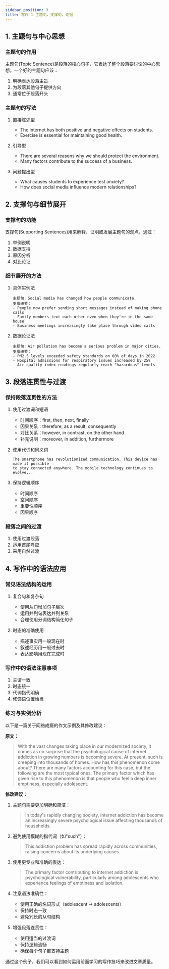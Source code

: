 ```yaml
---
sidebar_position: 3
title: 写作-1-主题句，支撑句，论据
---
```


## 1. 主题句与中心思想

### 主题句的作用
主题句(Topic Sentence)是段落的核心句子，它表达了整个段落要讨论的中心思想。一个好的主题句应该：
1. 明确表达段落主旨
2. 为段落其他句子提供方向
3. 通常位于段落开头

### 主题句的写法
1. 直接陈述型
   - The internet has both positive and negative effects on students.
   - Exercise is essential for maintaining good health.

2. 引导型
   - There are several reasons why we should protect the environment.
   - Many factors contribute to the success of a business.

3. 问题提出型
   - What causes students to experience test anxiety?
   - How does social media influence modern relationships?

## 2. 支撑句与细节展开

### 支撑句的功能
支撑句(Supporting Sentences)用来解释、证明或发展主题句的观点，通过：
1. 举例说明
2. 数据支持
3. 原因分析
4. 对比论证

### 细节展开的方法
1. 具体实例法
   ```
   主题句：Social media has changed how people communicate.
   支撑细节：
   - People now prefer sending short messages instead of making phone calls
   - Family members text each other even when they're in the same house
   - Business meetings increasingly take place through video calls
   ```

2. 数据论证法
   ```
   主题句：Air pollution has become a serious problem in major cities.
   支撑细节：
   - PM2.5 levels exceeded safety standards on 60% of days in 2022
   - Hospital admissions for respiratory issues increased by 25%
   - Air quality index readings regularly reach "hazardous" levels
   ```

## 3. 段落连贯性与过渡

### 保持段落连贯性的方法
1. 使用过渡词和短语
   - 时间顺序：first, then, next, finally
   - 因果关系：therefore, as a result, consequently
   - 对比关系：however, in contrast, on the other hand
   - 补充说明：moreover, in addition, furthermore

2. 使用代词和同义词
   ```
   The smartphone has revolutionized communication. This device has made it possible 
   to stay connected anywhere. The mobile technology continues to evolve...
   ```

3. 保持逻辑顺序
   - 时间顺序
   - 空间顺序
   - 重要性顺序
   - 因果顺序

### 段落之间的过渡
1. 使用过渡段落
2. 运用首尾呼应
3. 采用自然过渡

## 4. 写作中的语法应用

### 常见语法结构的运用
1. 复合句和复杂句
   - 使用从句增加句子层次
   - 运用并列句表达并列关系
   - 合理使用分词结构简化句子

2. 时态的准确使用
   - 描述事实用一般现在时
   - 叙述经历用一般过去时
   - 表达影响用现在完成时

### 写作中的语法注意事项
1. 主谓一致
2. 时态统一
3. 代词指代明确
4. 修饰语位置恰当

### 练习与实例分析
以下是一篇关于网络成瘾的作文示例及其修改建议：

**原文：**
> With the vast changes taking place in our modernized society, it comes as no surprise that the psychological cause of internet addiction in growing numbers is becoming severe. At present, such is creeping into thousands of homes. How has this phenomenon come about? There are many factors accounting for this case, but the following are the most typical ones. The primary factor which has given rise to this phenomenon is that people who feel a deep inner emptiness, especially adolescent.

**修改建议：**
1. 主题句需要更加明确和简洁：
   > In today's rapidly changing society, internet addiction has become an increasingly severe psychological issue affecting thousands of households.

2. 避免使用模糊的指代词（如"such"）：
   > This addiction problem has spread rapidly across communities, raising concerns about its underlying causes.

3. 使用更专业和准确的表达：
   > The primary factor contributing to internet addiction is psychological vulnerability, particularly among adolescents who experience feelings of emptiness and isolation.

4. 注意语法准确性：
   - 使用正确的名词形式（adolescent → adolescents）
   - 保持时态一致
   - 避免冗长的从句结构

5. 增强段落连贯性：
   - 使用适当的过渡词
   - 保持逻辑流畅
   - 确保每个句子都支持主题

通过这个例子，我们可以看到如何运用前面学习的写作技巧来改进文章质量。





